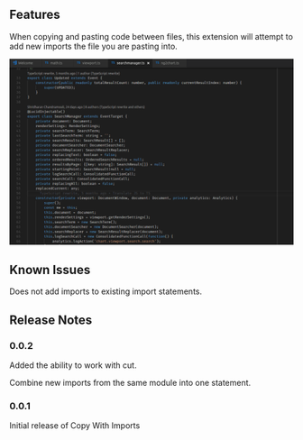 ## Features

When copying and pasting code between files, this extension will attempt to add new imports the file you are pasting into.

![demo](copy-with-imports.gif)

## Known Issues

Does not add imports to existing import statements.

## Release Notes

### 0.0.2

Added the ability to work with cut.

Combine new imports from the same module into one statement.
### 0.0.1

Initial release of Copy With Imports